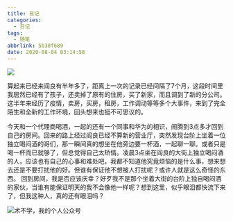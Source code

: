 ```yaml
---
title: 日记
categories:
  - 日记
tags:
  - 随笔
abbrlink: 5b38f689
date: 2020-08-04 03:14:58
---
```

![](http://img-upyun.kekeyu.top/20200804151955.png)

算起来已经来阎良有半年多了，距离上一次的记录已经间隔了7个月，这段时间里我居然已经有了孩子，还卖掉了原有的住房，买了新家，而且调到了新的分公司。这半年来经历了疫情，卖房，买房，租房，工作调动等等多个大事件，来到了完全陌生和全新的工作环境，回头想来也挺不可思议的。
 <!-- more -->
今天和一个代理商喝酒，一起的还有一个同事和华为的相识，闹腾到3点多才回到自己的房间。回来的路上经过阎良已经不算新的营业厅，突然发现台阶上坐着一位独立喝闷酒的哥们，那一瞬间真的想坐在他旁边要一杯酒，一起聊一聊。或者只是喝一杯而已就够了，但总觉得自己太矫情。凌晨3点坐在阎良的大街上独立喝闷酒的人，应该也有自己的心事和难处吧，我都不知道他究竟烦恼的是什么事，想来想去还是不要打扰他的好。但谁有保证他不想被人打扰呢？或许人就是这么奇怪的东西。
回到房间，我是否应该庆幸？好歹我不是那个坐着大街的台阶上独自喝闷酒的家伙，当谁有能保证明天的我不会像他一样呢？想到这里，似乎眼泪都快流下来了，但我这种人，真的还有眼泪吗？


![术不学，我的个人公众号](https://img-upyun.kekeyu.top/20200105002712.png-500)
